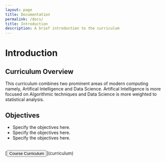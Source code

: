 ```yaml
---
layout: page
title: Documentation
permalink: /docs/
title: Introduction
description: A brief introduction to the curriculum
---
```


# Introduction

## Curriculum Overview

This curriculum combines two prominent areas of modern computing namely, Artifical Intelligence and Data Science. Artifical Intelligence is more focused on Algorithmic techniques and Data Science is more weighted to statistical analysis.

## Objectives

- Specify the objectives here.
- Specify the objectives here.
- Specify the objectives here.

<br/>
[<button class="btn btn-primary">Course Curriculum</button>](curriculum)
